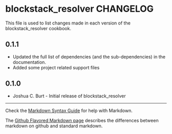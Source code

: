 blockstack_resolver CHANGELOG
=============================

This file is used to list changes made in each version of the blockstack_resolver cookbook.

0.1.1
-----
- Updated the full list of dependencies (and the sub-dependencies) in the documentation.
- Added some project related support files

0.1.0
-----
- Joshua C. Burt - Initial release of blockstack_resolver

- - -
Check the [Markdown Syntax Guide](http://daringfireball.net/projects/markdown/syntax) for help with Markdown.

The [Github Flavored Markdown page](http://github.github.com/github-flavored-markdown/) describes the differences between markdown on github and standard markdown.
